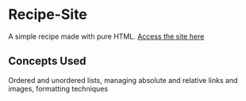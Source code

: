 # Recipe-Site
A simple recipe made with pure HTML. [Access the site here](https://mohammadzfr.github.io/Recipe-Site/)

## Concepts Used
Ordered and unordered lists, managing absolute and relative links and images, formatting techniques
